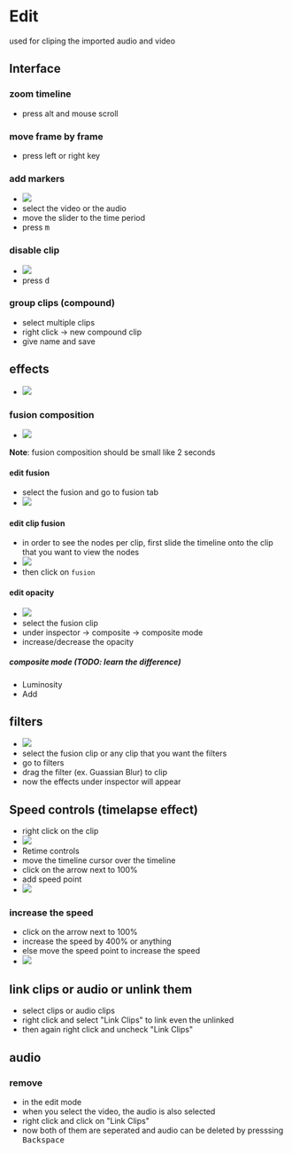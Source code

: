 # Edit

used for cliping the imported audio and video

## Interface

### zoom timeline

- press alt and mouse scroll

### move frame by frame

- press left or right key

### add markers

- <img src="./images/markers.png" />
- select the video or the audio
- move the slider to the time period
- press <kbd>m</kbd>

### disable clip

- <img src="./images/edit-disable-clip.png" />
- press <kbd>d</kbd>

### group clips (compound)

- select multiple clips
- right click -> new compound clip
- give name and save

## effects

- <img src="./images/effects-menu.png" />

### fusion composition

- <img src="./images/fusion-composition.png" />

**Note**: fusion composition should be small like 2 seconds

#### edit fusion

- select the fusion and go to fusion tab
- <img src="./images/fusion-edit-mode.png" />

#### edit clip fusion

- in order to see the nodes per clip, first slide the timeline onto the clip that you want to view the nodes
- <img src="./images/how-to-select-or-view-nodes-per-clip.png" />
- then click on `fusion`

#### edit opacity

- <img src="./images/edit-fusion-composition-opacity.png" />
- select the fusion clip
- under inspector -> composite -> composite mode
- increase/decrease the opacity

##### composite mode (TODO: learn the difference)

- Luminosity
- Add

## filters

- <img src="./images/edit-add-filter.png" />
- select the fusion clip or any clip that you want the filters
- go to filters
- drag the filter (ex. Guassian Blur) to clip
- now the effects under inspector will appear

## Speed controls (timelapse effect)

- right click on the clip
- <img src="./images/retime-controls.png" />
- Retime controls
- move the timeline cursor over the timeline
- click on the arrow next to 100%
- add speed point
- <img src="./images/retime-add-speed-point.png" />

### increase the speed

- click on the arrow next to 100%
- increase the speed by 400% or anything
- else move the speed point to increase the speed
- <img src="./images/set-speed-time-percentage.png" />

## link clips or audio or unlink them

- select clips or audio clips
- right click and select "Link Clips" to link even the unlinked
- then again right click and uncheck "Link Clips"

## audio

### remove

- in the edit mode
- when you select the video, the audio is also selected
- right click and click on "Link Clips"
- now both of them are seperated and audio can be deleted by presssing <kbd>Backspace</kbd>
